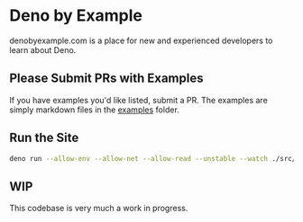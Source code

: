 # Deno by Example

denobyexample.com is a place for new and experienced developers to learn about Deno.

## Please Submit PRs with Examples

If you have examples you'd like listed, submit a PR. The examples are simply markdown files in the [examples](./examples) folder.

## Run the Site

```bash
deno run --allow-env --allow-net --allow-read --unstable --watch ./src/index.ts
```

## WIP

This codebase is very much a work in progress.
